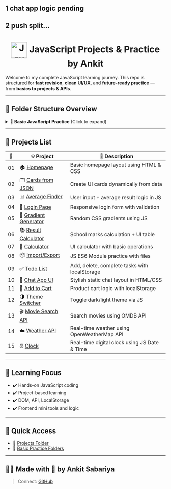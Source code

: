 ## 1 chat app logic pending

## 2 push split...

<h1 align="center">
  <img src="https://techstack-generator.vercel.app/js-icon.svg" alt="Javascript" width="50" height="50" style="vertical-align: middle;"/>
  JavaScript Projects & Practice by Ankit
</h1>


Welcome to my complete JavaScript learning journey.
This repo is structured for **fast revision**, **clean UI/UX**, and **future-ready practice** — from **basics to projects & APIs**.

---

## 📁 Folder Structure Overview

<details>
<summary>🧪 <strong>Basic JavaScript Practice</strong> (Click to expand)</summary>

| #   | 📂 Folder Name                                      | 📄 Description                            |
| --- | --------------------------------------------------- | ----------------------------------------- |
| 00  | [About Introduction](000%20About%20Introduction)    | Repo intro, usage guide                   |
| 01  | [Basic Task](00%20Basic%20Task)                     | `console.log`, basic syntax, output       |
| 02  | [Operators](01%20Operators)                         | Arithmetic, logical, comparison operators |
| 03  | [Variable & Datatype](02%20Variable%20&%20Datatype) | let, const, var, typeof                   |
| 04  | [For Loop](03%20For%20Loop)                         | Looping with counter examples             |
| 05  | [Function](04%20Function)                           | Declaration, expression, return           |
| 06  | [Recursion](05%20Recursion)                         | Recursive function logic + dry run        |
| 07  | [If-Else](06%20if-else)                             | Conditionals, nested condition            |
| 08  | [Array Methods](07%20ArrayMethods)                  | map, filter, reduce, push/pop             |
| 09  | [Slider](08%20Slider)                               | Manual slider using JS logic              |
| 10  | [Error Handle](09%20Error-Handle)                   | try/catch, error object                   |
| 11  | [jQuery Validation](10%20JQuary%20Validation)       | Form validation using jQuery              |
| 12  | [Local Storage](11%20Local%20Storage)               | setItem, getItem, removeItem              |
| 13  | [API Basics](12%20Api)                              | fetch, async/await with placeholder API   |
| 14  | [Set Interval](13%20Set%20Interval)                 | Auto-increment logic, setInterval         |
| 15  | [Data Attributes](14%20Data-attributes)             | DOM `data-*` usage with counters          |

</details>

---

## 📂 Projects List

| 🔢  | 💡 Project                                                       | 📄 Description                                |
| --- | ---------------------------------------------------------------- | --------------------------------------------- |
| 01  | 🏠 [Homepage](Projects/1%20homepage)                             | Basic homepage layout using HTML & CSS        |
| 02  | 🗂️ [Cards from JSON](Projects/2%20Card%20using%20JASON%20Format) | Create UI cards dynamically from data         |
| 03  | 📊 [Average Finder](Projects/3%20Aeverage%20Finder)              | User input + average result logic in JS       |
| 04  | 🔐 [Login Page](Projects/4%20Login%20page)                       | Responsive login form with validation         |
| 05  | 🌈 [Gradient Generator](Projects/5%20Gradient%20Generator)       | Random CSS gradients using JS                 |
| 06  | 📚 [Result Calculator](Projects/6%20School%20Marks%20Result)     | School marks calculation + UI table           |
| 07  | 🧮 [Calculator](Projects/7%20Calculator)                         | UI calculator with basic operations           |
| 08  | 📦 [Import/Export](Projects/8%20import-export)                   | JS ES6 Module practice with files             |
| 09  | ✅ [Todo List](Projects/9%20Todo-List)                           | Add, delete, complete tasks with localStorage |
| 10  | 💬 [Chat App UI](Projects/10%20Chet-App)                         | Stylish static chat layout in HTML/CSS        |
| 11  | 🛒 [Add to Cart](Projects/11%20Add%20To%20Cart)                  | Product cart logic with localStorage          |
| 12  | 🌗 [Theme Switcher](Projects/12%20Ankit%20Change%20theme)        | Toggle dark/light theme via JS                |
| 13  | 🎬 [Movie Search API](Projects/13%20Movie%20Search%20API)        | Search movies using OMDB API                  |
| 14  | ☁️ [Weather API](Projects/14%20Wether%20API)                     | Real-time weather using OpenWeatherMap API    |
| 15  | ⏰ [Clock](Projects/15%20Clock)                                  | Real-time digital clock using JS Date & Time  |

---

## 🧠 Learning Focus

- ✔️ Hands-on JavaScript coding
- ✔️ Project-based learning
- ✔️ DOM, API, LocalStorage
- ✔️ Frontend mini tools and logic

---

## 🔗 Quick Access

- 📁 [Projects Folder](./Projects)
- 📁 [Basic Practice Folders](./)

---

## 👨‍💻 Made with 💙 by Ankit Sabariya

> Connect: [GitHub](https://github.com/AnkitSabariya)
